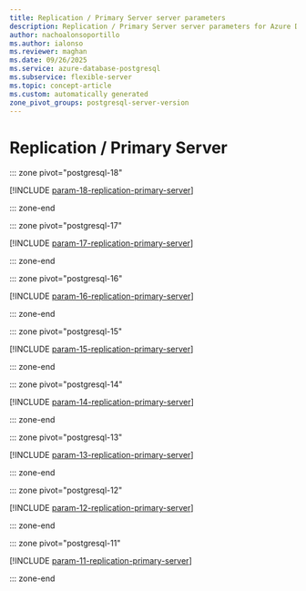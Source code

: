 ```yaml
---
title: Replication / Primary Server server parameters
description: Replication / Primary Server server parameters for Azure Database for PostgreSQL flexible server.
author: nachoalonsoportillo
ms.author: ialonso
ms.reviewer: maghan
ms.date: 09/26/2025
ms.service: azure-database-postgresql
ms.subservice: flexible-server
ms.topic: concept-article
ms.custom: automatically generated
zone_pivot_groups: postgresql-server-version
---
```

# Replication / Primary Server


::: zone pivot="postgresql-18"

[!INCLUDE [param-18-replication-primary-server](./includes/param-18-replication-primary-server.md)]

::: zone-end


::: zone pivot="postgresql-17"

[!INCLUDE [param-17-replication-primary-server](./includes/param-17-replication-primary-server.md)]

::: zone-end


::: zone pivot="postgresql-16"

[!INCLUDE [param-16-replication-primary-server](./includes/param-16-replication-primary-server.md)]

::: zone-end


::: zone pivot="postgresql-15"

[!INCLUDE [param-15-replication-primary-server](./includes/param-15-replication-primary-server.md)]

::: zone-end


::: zone pivot="postgresql-14"

[!INCLUDE [param-14-replication-primary-server](./includes/param-14-replication-primary-server.md)]

::: zone-end


::: zone pivot="postgresql-13"

[!INCLUDE [param-13-replication-primary-server](./includes/param-13-replication-primary-server.md)]

::: zone-end


::: zone pivot="postgresql-12"

[!INCLUDE [param-12-replication-primary-server](./includes/param-12-replication-primary-server.md)]

::: zone-end


::: zone pivot="postgresql-11"

[!INCLUDE [param-11-replication-primary-server](./includes/param-11-replication-primary-server.md)]

::: zone-end


